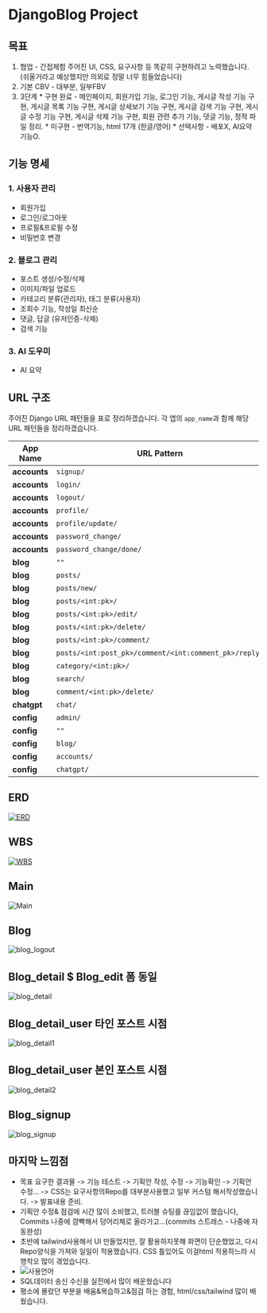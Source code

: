 # DjangoBlog Project


## 목표
  1. 협업 - 간접체험 주어진 UI, CSS, 요구사항 등 똑같히 구현하려고 노력했습니다. (쉬울거라고 예상했지만 의외로 정말 너무 힘들었습니다)
  2. 기본 CBV - 대부분, 일부FBV
  3. 3단계
    * 구현 완료 - 메인페이지, 회원가입 기능, 로그인 기능, 게시글 작성 기능 구현, 게시글 목록 기능 구현, 게시글 상세보기 기능 구현, 게시글 검색 기능 구현, 게시글 수정 기능 구현, 게시글 삭제 기능 구현, 회원 관련 추가 기능, 댓글 기능, 정적 파일 정리.
    * 미구현 - 번역기능, html 17개 (한글/영어)
    * 선택사항 - 배포X, AI요약 기능O.

## 기능 명세
### 1. 사용자 관리
  * 회원가입
  * 로그인/로그아옷
  * 프로필&프로필 수정
  * 비밀번호 변경

### 2. 블로그 관리
  * 포스트 생성/수정/삭제
  * 이미지/파일 업로드
  * 카테고리 분류(관리자), 태그 분류(사용자)
  * 조회수 기능, 작성일 최신순
  * 댓글, 답글 (유저인증-삭제)
  * 검색 기능

### 3. AI 도우미
  * AI 요약

## URL 구조
주어진 Django URL 패턴들을 표로 정리하겠습니다. 각 앱의 `app_name`과 함께 해당 URL 패턴들을 정리하겠습니다.

| **App Name** | **URL Pattern** | **View** | **Name** |
|--------------|-----------------|----------|----------|
| **accounts** | `signup/` | `UserSignupView.as_view()` | `user_signup` |
| **accounts** | `login/` | `CustomLoginView.as_view()` | `user_login` |
| **accounts** | `logout/` | `views.logout` | `logout` |
| **accounts** | `profile/` | `views.ProfileView.as_view()` | `profile` |
| **accounts** | `profile/update/` | `views.ProfileUpdateView.as_view()` | `profile_update` |
| **accounts** | `password_change/` | `CustomPasswordChangeView.as_view()` | `password_change` |
| **accounts** | `password_change/done/` | `PasswordChangeDoneView.as_view(template_name="accounts/password_change_done.html")` | `password_change_done` |
| **blog** | `""` | `MainPageView.as_view()` | `main` |
| **blog** | `posts/` | `views.PostListView.as_view()` | `post_list` |
| **blog** | `posts/new/` | `views.PostCreateView.as_view()` | `post_new` |
| **blog** | `posts/<int:pk>/` | `views.PostDetailView.as_view()` | `post_detail` |
| **blog** | `posts/<int:pk>/edit/` | `views.PostUpdateView.as_view()` | `post_edit` |
| **blog** | `posts/<int:pk>/delete/` | `views.PostDeleteView.as_view()` | `post_delete` |
| **blog** | `posts/<int:pk>/comment/` | `views.add_comment` | `add_comment` |
| **blog** | `posts/<int:post_pk>/comment/<int:comment_pk>/reply/` | `views.add_reply` | `add_reply` |
| **blog** | `category/<int:pk>/` | `views.CategoryDetailView.as_view()` | `category_detail` |
| **blog** | `search/` | `views.PostSearchView.as_view()` | `post_search` |
| **blog** | `comment/<int:pk>/delete/` | `views.blog_comment_delete` | `delete_comment` |
| **chatgpt** | `chat/` | `views.ChatView.as_view()` | `chatgpt` |
| **config** | `admin/` | `admin.site.urls` | N/A |
| **config** | `""` | `MainPageView.as_view()` | `main` |
| **config** | `blog/` | `include("blog.urls")` | `블로그 uurl` |
| **config** | `accounts/` | `include("accounts.urls")` | `계정 url` |
| **config** | `chatgpt/` | `include("chatgpt.urls")` | `AI url` |

## ERD
[![ERD](https://github.com/nathanLYJ/NathanLYJ/blob/main/attackment/DjangoBlog_ERD.PNG)](https://dbdiagram.io/d/66cd67353f611e76e993d6c2)

## WBS
[![WBS](https://github.com/nathanLYJ/NathanLYJ/blob/main/attackment/DjangoBlog_WBS.PNG)](https://github.com/users/nathanLYJ/projects/3/views/2)

## Main
![Main](https://github.com/nathanLYJ/NathanLYJ/blob/main/attackment/main%ED%99%94%EB%A9%B4.PNG)

## Blog
![blog_logout](https://github.com/nathanLYJ/NathanLYJ/blob/main/attackment/%EB%A1%9C%EA%B7%B8%EC%9D%B8%ED%9B%84%20blog%20%ED%99%94%EB%A9%B4.PNG)

## Blog_detail $ Blog_edit 폼 동일
![blog_detail](https://github.com/nathanLYJ/NathanLYJ/blob/main/attackment/%ED%8F%AC%EC%8A%A4%ED%8A%B8%20%ED%99%94%EB%A9%B4.PNG)

## Blog_detail_user 타인 포스트 시점
![blog_detail1](https://github.com/nathanLYJ/NathanLYJ/blob/main/attackment/%EB%B8%94%EB%A1%9C%EA%B7%B8%20%EC%83%81%EC%84%B8%2C%20%EB%8C%93%EA%B8%80%2C%20%EB%8B%B5%EA%B8%80.PNG)

## Blog_detail_user 본인 포스트 시점
![blog_detail2](https://github.com/nathanLYJ/NathanLYJ/blob/main/attackment/post_detail_user2.PNG)

## Blog_signup
![blog_signup](https://github.com/nathanLYJ/NathanLYJ/blob/main/attackment/%ED%9A%8C%EC%9B%90%20%EA%B0%80%EC%9E%85.PNG)

## 마지막 느낌점
   * 목표 요구한 결과물 -> 기능 테스트 -> 기획안 작성, 수정 -> 기능확인 -> 기획안 수정... -> CSS는 요구사항의Repo를 대부분사용했고 일부 커스텀 해서작성했습니다. -> 발표내용 준비.
   * 기획안 수정& 점검에 시간 많이 소비했고, 트러블 슈팅를 끊임없이 했습니다, Commits 나중에 깜빡해서 덩어리체로 올라가고...(commits 스트레스 - 나중에 자동완성)
   * 초반에 tailwind사용해서 UI 만들었지만, 잘 활용하지못해 화면이 단순했었고, 다시 Repo양식을 가져와 일일이 적용했습니다.  CSS 틀있어도 이걸html 적용하느라 시행착오 많이 겪었습니다.  
   * ![사용언어](https://github.com/nathanLYJ/NathanLYJ/blob/main/attackment/%EC%82%AC%EC%9A%A9%20%EC%96%B8%EC%96%B4.PNG)
   * SQL데이터 송신 수신을 실전에서 많이 배운웠습니다
   * 평소에 몰랐던 부분을 배움&복습하고&점검 하는 경험, html/css/tailwind 많이 배웠습니다.



